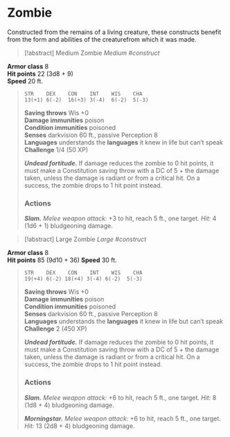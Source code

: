 

# Zombie
Constructed from the remains of a living creature, these constructs benefit from the form and abilities of the creaturefrom which it was made.

>[!abstract] Medium Zombie
>	_Medium #construct_
>
**Armor class** 8  
**Hit points** 22 (3d8 + 9)  
**Speed** 20 ft.
>```
>STR    DEX    CON    INT    WIS    CHA
>13(+1) 6(-2)  16(+3) 3(-4)  6(-2)  5(-3)
>```
>**Saving throws** Wis +0  
>**Damage immunities** poison  
>**Condition immunities** poisoned  
>**Senses** darkvision 60 ft., passive Perception 8  
>**Languages** understands the **languages** it knew in life but can’t speak 
>**Challenge** 1/4 (50 XP)
>
>**_Undead fortitude._** If damage reduces the zombie to 0 hit points, it must make a Constitution saving throw with a DC of 5 + the damage taken, unless the damage is radiant or from a critical hit. On a success, the zombie drops to 1 hit point instead.
>
> ### Actions
> **_Slam._** _Melee weapon attack:_ +3 to hit, reach 5 ft., one target. _Hit:_ 4 (1d6 + 1) bludgeoning damage.

>[!abstract] Large Zombie
>	_Large #construct_
>
**Armor class** 8  
**Hit points** 85 (9d10 + 36) 
**Speed** 30 ft.
>```
>STR    DEX    CON    INT    WIS    CHA
>19(+4) 6(-2) 18(+4) 3(-4) 6(-2)  5(-3)
>```
>**Saving throws** Wis +0  
>**Damage immunities** poison  
>**Condition immunities** poisoned  
>**Senses** darkvision 60 ft., passive Perception 8  
>**Languages** understands the **languages** it knew in life but can’t speak 
>**Challenge** 2 (450 XP)
>
>**_Undead fortitude._** If damage reduces the zombie to 0 hit points, it must make a Constitution saving throw with a DC of 5 + the damage taken, unless the damage is radiant or from a critical hit. On a success, the zombie drops to 1 hit point instead.
>
> ### Actions
> **_Slam._** _Melee weapon attack:_ +6 to hit, reach 5 ft., one target. _Hit:_ 8 (1d8 + 4) bludgeoning damage.
> 
> **_Morningstar._** _Melee weapon attack:_ +6 to hit, reach 5 ft., one target. _Hit:_ 13 (2d8 + 4) bludgeoning damage.


